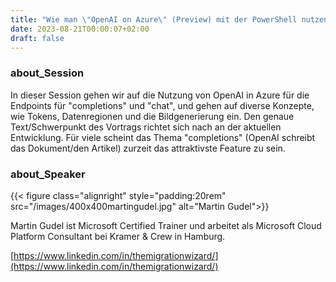 ```yaml
---
title: "Wie man \"OpenAI on Azure\" (Preview) mit der PowerShell nutzen kann - Martin Gudel"
date: 2023-08-21T00:00:07+02:00
draft: false
---
```


### about_Session

In dieser Session gehen wir auf die Nutzung von OpenAI in Azure für die Endpoints für "completions" und "chat", und gehen auf diverse Konzepte, wie Tokens, Datenregionen und die Bildgenerierung ein.
Den genaue Text/Schwerpunkt des Vortrags richtet sich nach an der aktuellen Entwicklung. Für viele scheint das  Thema "completions" (OpenAI schreibt das Dokument/den Artikel) zurzeit das attraktivste Feature zu sein. 


### about_Speaker

{{< figure class="alignright" style="padding:20rem" src="/images/400x400martingudel.jpg" alt="Martin Gudel">}}

Martin Gudel ist Microsoft Certified Trainer und arbeitet als Microsoft Cloud Platform Consultant bei Kramer & Crew in Hamburg.


[https://www.linkedin.com/in/themigrationwizard/](https://www.linkedin.com/in/themigrationwizard/)
